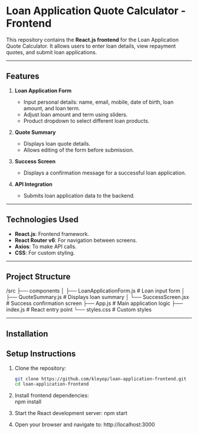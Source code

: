 # Loan Application Quote Calculator - Frontend

This repository contains the **React.js frontend** for the Loan Application Quote Calculator. It allows users to enter loan details, view repayment quotes, and submit loan applications.

---

## **Features**

1. **Loan Application Form**
   - Input personal details: name, email, mobile, date of birth, loan amount, and loan term.
   - Adjust loan amount and term using sliders.
   - Product dropdown to select different loan products.

2. **Quote Summary**
   - Displays loan quote details.
   - Allows editing of the form before submission.

3. **Success Screen**
   - Displays a confirmation message for a successful loan application.

4. **API Integration**
   - Submits loan application data to the backend.

---

## **Technologies Used**

- **React.js**: Frontend framework.
- **React Router v6**: For navigation between screens.
- **Axios**: To make API calls.
- **CSS**: For custom styling.

---

## **Project Structure**

/src ├── components │ ├── LoanApplicationForm.js # Loan input form │ ├── QuoteSummary.js # Displays loan summary │ └── SuccessScreen.jsx # Success confirmation screen ├── App.js # Main application logic ├── index.js # React entry point └── styles.css # Custom styles

---

## **Installation**

## **Setup Instructions**

1. Clone the repository:

   ```bash
   git clone https://github.com/kleyop/loan-application-frontend.git
   cd loan-application-frontend

2. Install frontend dependencies:   
    npm install

3. Start the React development server:
    npm start

4. Open your browser and navigate to:
    http://localhost:3000

